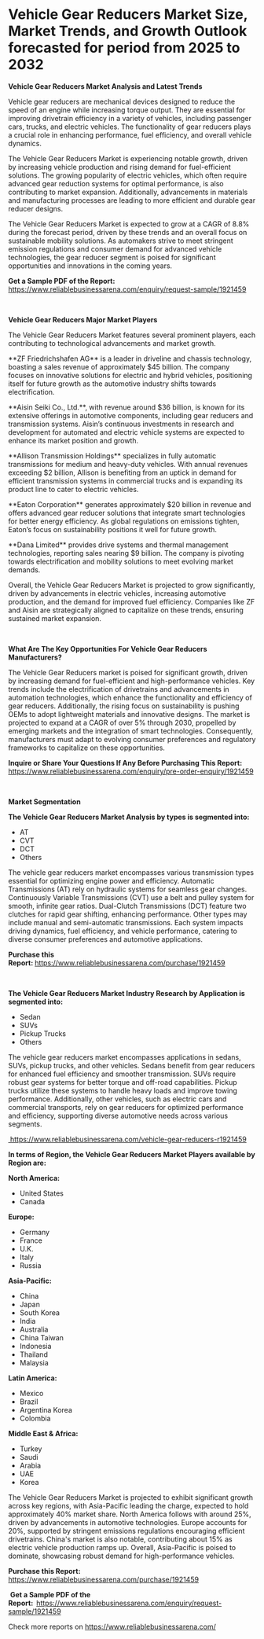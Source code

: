 <p><h1>Vehicle Gear Reducers Market Size, Market Trends, and Growth Outlook forecasted for period from 2025 to 2032</h1></p><p><strong>Vehicle Gear Reducers Market Analysis and Latest Trends</strong></p>
<p><p>Vehicle gear reducers are mechanical devices designed to reduce the speed of an engine while increasing torque output. They are essential for improving drivetrain efficiency in a variety of vehicles, including passenger cars, trucks, and electric vehicles. The functionality of gear reducers plays a crucial role in enhancing performance, fuel efficiency, and overall vehicle dynamics.</p><p>The Vehicle Gear Reducers Market is experiencing notable growth, driven by increasing vehicle production and rising demand for fuel-efficient solutions. The growing popularity of electric vehicles, which often require advanced gear reduction systems for optimal performance, is also contributing to market expansion. Additionally, advancements in materials and manufacturing processes are leading to more efficient and durable gear reducer designs.</p><p>The Vehicle Gear Reducers Market is expected to grow at a CAGR of 8.8% during the forecast period, driven by these trends and an overall focus on sustainable mobility solutions. As automakers strive to meet stringent emission regulations and consumer demand for advanced vehicle technologies, the gear reducer segment is poised for significant opportunities and innovations in the coming years.</p></p>
<p><strong>Get a Sample PDF of the Report:&nbsp;</strong> <a href="https://www.reliablebusinessarena.com/enquiry/request-sample/1921459?utm_campaign=2188&utm_medium=2&utm_source=Github&utm_content=ia&utm_term=31032025&utm_id=vehicle-gear-reducers">https://www.reliablebusinessarena.com/enquiry/request-sample/1921459</a></p>
<p>&nbsp;</p>
<p><strong>Vehicle Gear Reducers Major Market Players</strong></p>
<p><p>The Vehicle Gear Reducers Market features several prominent players, each contributing to technological advancements and market growth. </p><p>**ZF Friedrichshafen AG** is a leader in driveline and chassis technology, boasting a sales revenue of approximately $45 billion. The company focuses on innovative solutions for electric and hybrid vehicles, positioning itself for future growth as the automotive industry shifts towards electrification.</p><p>**Aisin Seiki Co., Ltd.**, with revenue around $36 billion, is known for its extensive offerings in automotive components, including gear reducers and transmission systems. Aisin’s continuous investments in research and development for automated and electric vehicle systems are expected to enhance its market position and growth.</p><p>**Allison Transmission Holdings** specializes in fully automatic transmissions for medium and heavy-duty vehicles. With annual revenues exceeding $2 billion, Allison is benefiting from an uptick in demand for efficient transmission systems in commercial trucks and is expanding its product line to cater to electric vehicles.</p><p>**Eaton Corporation** generates approximately $20 billion in revenue and offers advanced gear reducer solutions that integrate smart technologies for better energy efficiency. As global regulations on emissions tighten, Eaton’s focus on sustainability positions it well for future growth.</p><p>**Dana Limited** provides drive systems and thermal management technologies, reporting sales nearing $9 billion. The company is pivoting towards electrification and mobility solutions to meet evolving market demands.</p><p>Overall, the Vehicle Gear Reducers Market is projected to grow significantly, driven by advancements in electric vehicles, increasing automotive production, and the demand for improved fuel efficiency. Companies like ZF and Aisin are strategically aligned to capitalize on these trends, ensuring sustained market expansion.</p></p>
<p>&nbsp;</p>
<p><strong>What Are The Key Opportunities For Vehicle Gear Reducers Manufacturers?</strong></p>
<p><p>The Vehicle Gear Reducers market is poised for significant growth, driven by increasing demand for fuel-efficient and high-performance vehicles. Key trends include the electrification of drivetrains and advancements in automation technologies, which enhance the functionality and efficiency of gear reducers. Additionally, the rising focus on sustainability is pushing OEMs to adopt lightweight materials and innovative designs. The market is projected to expand at a CAGR of over 5% through 2030, propelled by emerging markets and the integration of smart technologies. Consequently, manufacturers must adapt to evolving consumer preferences and regulatory frameworks to capitalize on these opportunities.</p></p>
<p><strong>Inquire or Share Your Questions If Any Before Purchasing This Report:</strong> <a href="https://www.reliablebusinessarena.com/enquiry/pre-order-enquiry/1921459?utm_campaign=2188&utm_medium=2&utm_source=Github&utm_content=ia&utm_term=31032025&utm_id=vehicle-gear-reducers">https://www.reliablebusinessarena.com/enquiry/pre-order-enquiry/1921459</a></p>
<p>&nbsp;</p>
<p><strong>Market Segmentation</strong></p>
<p><strong>The Vehicle Gear Reducers Market Analysis by types is segmented into:</strong></p>
<p><ul><li>AT</li><li>CVT</li><li>DCT</li><li>Others</li></ul></p>
<p><p>The vehicle gear reducers market encompasses various transmission types essential for optimizing engine power and efficiency. Automatic Transmissions (AT) rely on hydraulic systems for seamless gear changes. Continuously Variable Transmissions (CVT) use a belt and pulley system for smooth, infinite gear ratios. Dual-Clutch Transmissions (DCT) feature two clutches for rapid gear shifting, enhancing performance. Other types may include manual and semi-automatic transmissions. Each system impacts driving dynamics, fuel efficiency, and vehicle performance, catering to diverse consumer preferences and automotive applications.</p></p>
<p><strong>Purchase this Report:&nbsp;</strong><a href="https://www.reliablebusinessarena.com/purchase/1921459?utm_campaign=2188&utm_medium=2&utm_source=Github&utm_content=ia&utm_term=31032025&utm_id=vehicle-gear-reducers">https://www.reliablebusinessarena.com/purchase/1921459</a></p>
<p>&nbsp;</p>
<p><strong>The Vehicle Gear Reducers Market Industry Research by Application is segmented into:</strong></p>
<p><ul><li>Sedan</li><li>SUVs</li><li>Pickup Trucks</li><li>Others</li></ul></p>
<p><p>The vehicle gear reducers market encompasses applications in sedans, SUVs, pickup trucks, and other vehicles. Sedans benefit from gear reducers for enhanced fuel efficiency and smoother transmission. SUVs require robust gear systems for better torque and off-road capabilities. Pickup trucks utilize these systems to handle heavy loads and improve towing performance. Additionally, other vehicles, such as electric cars and commercial transports, rely on gear reducers for optimized performance and efficiency, supporting diverse automotive needs across various segments.</p></p>
<p><a href="https://www.reliablebusinessarena.com/vehicle-gear-reducers-r1921459?utm_campaign=2188&utm_medium=2&utm_source=Github&utm_content=ia&utm_term=31032025&utm_id=vehicle-gear-reducers">&nbsp;https://www.reliablebusinessarena.com/vehicle-gear-reducers-r1921459</a></p>
<p><strong>In terms of Region, the Vehicle Gear Reducers Market Players available by Region are:</strong></p>
<p>
    <p> <strong> North America: </strong>
        <ul>
            <li>United States</li>
            <li>Canada</li>
        </ul>
        </p> 
    <p> <strong> Europe: </strong>
        <ul>
            <li>Germany</li>
            <li>France</li>
            <li>U.K.</li>
            <li>Italy</li>
            <li>Russia</li>
        </ul>
        </p> 
    <p> <strong> Asia-Pacific: </strong>
        <ul>
            <li>China</li>
            <li>Japan</li>
            <li>South Korea</li>
            <li>India</li>
            <li>Australia</li>
            <li>China Taiwan</li>
            <li>Indonesia</li>
            <li>Thailand</li>
            <li>Malaysia</li>
        </ul>
        </p> 
    <p> <strong> Latin America: </strong>
        <ul>
            <li>Mexico</li>
            <li>Brazil</li>
            <li>Argentina Korea</li>
            <li>Colombia</li>
        </ul>
        </p> 
    <p> <strong> Middle East & Africa: </strong>
        <ul>
            <li>Turkey</li>
            <li>Saudi</li>
            <li>Arabia</li>
            <li>UAE</li>
            <li>Korea</li>
        </ul>
    </p>
    </p>
<p><p>The Vehicle Gear Reducers Market is projected to exhibit significant growth across key regions, with Asia-Pacific leading the charge, expected to hold approximately 40% market share. North America follows with around 25%, driven by advancements in automotive technologies. Europe accounts for 20%, supported by stringent emissions regulations encouraging efficient drivetrains. China's market is also notable, contributing about 15% as electric vehicle production ramps up. Overall, Asia-Pacific is poised to dominate, showcasing robust demand for high-performance vehicles.</p></p>
<p><strong>Purchase this Report: </strong><a href="https://www.reliablebusinessarena.com/purchase/1921459?utm_campaign=2188&utm_medium=2&utm_source=Github&utm_content=ia&utm_term=31032025&utm_id=vehicle-gear-reducers">https://www.reliablebusinessarena.com/purchase/1921459</a></p>
<p>&nbsp;<strong>Get a Sample PDF of the Report:&nbsp;&nbsp;</strong><a href="https://www.reliablebusinessarena.com/enquiry/request-sample/1921459?utm_campaign=2188&utm_medium=2&utm_source=Github&utm_content=ia&utm_term=31032025&utm_id=vehicle-gear-reducers">https://www.reliablebusinessarena.com/enquiry/request-sample/1921459</a></p>
<p><strong></strong></p>
<p>Check more reports on <a href="https://www.reliablebusinessarena.com/?utm_campaign=2188&utm_medium=2&utm_source=Github&utm_content=ia&utm_term=31032025&utm_id=vehicle-gear-reducers">https://www.reliablebusinessarena.com/</a></p>